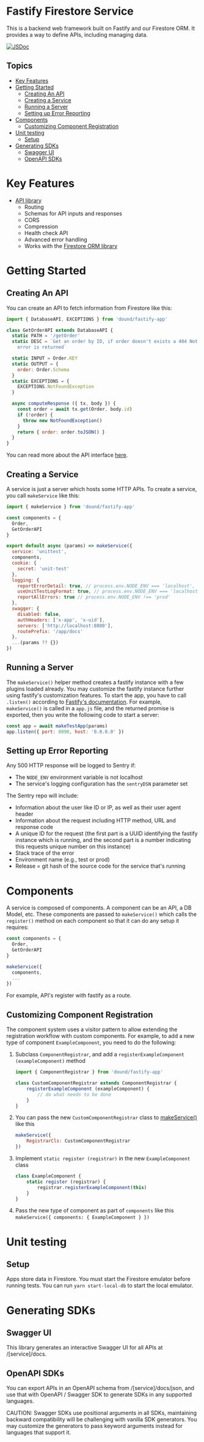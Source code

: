 # Fastify Firestore Service <!-- omit in toc -->
This is a backend web framework built on Fastify and our Firestore ORM. It
provides a way to define APIs, including managing data.

[![JSDoc](https://img.shields.io/badge/Documentation-JSDoc-green.svg?logo=githubpages)](https://dound.github.io/fastify-firestore-service)

## Topics <!-- omit in toc -->
- [Key Features](#key-features)
- [Getting Started](#getting-started)
  - [Creating An API](#creating-an-api)
  - [Creating a Service](#creating-a-service)
  - [Running a Server](#running-a-server)
  - [Setting up Error Reporting](#setting-up-error-reporting)
- [Components](#components)
  - [Customizing Component Registration](#customizing-component-registration)
- [Unit testing](#unit-testing)
  - [Setup](#setup)
- [Generating SDKs](#generating-sdks)
  - [Swagger UI](#swagger-ui)
  - [OpenAPI SDKs](#openapi-sdks)

# Key Features
- [API library](docs/api.md)
  - Routing
  - Schemas for API inputs and responses
  - CORS
  - Compression
  - Health check API
  - Advanced error handling
  - Works with the [Firestore ORM library](https://github.com/dound/firestore-orm)

# Getting Started

## Creating An API
You can create an API to fetch information from Firestore like this:
```js
import { DatabaseAPI, EXCEPTIONS } from 'dound/fastify-app'

class GetOrderAPI extends DatabaseAPI {
  static PATH = '/getOrder'
  static DESC = `Get an order by ID, if order doesn't exists a 404 Not found
    error is returned`

  static INPUT = Order.KEY
  static OUTPUT = {
    order: Order.Schema
  }
  static EXCEPTIONS = {
    EXCEPTIONS.NotFoundException
  }

  async computeResponse ({ tx, body }) {
    const order = await tx.get(Order, body.id)
    if (!order) {
      throw new NotFoundException()
    }
    return { order: order.toJSON() }
  }
}
```

You can read more about the API interface [here](docs/api.md).

## Creating a Service
A service is just a server which hosts some HTTP APIs. To create a service, you
call `makeService` like this:
```js
import { makeService } from 'dound/fastify-app'

const components = {
  Order,
  GetOrderAPI
}
```
```javascript <!-- embed:src/app.js:section:example start:example end -->
export default async (params) => makeService({
  service: 'unittest',
  components,
  cookie: {
    secret: 'unit-test'
  },
  logging: {
    reportErrorDetail: true, // process.env.NODE_ENV === 'localhost',
    useUnitTestLogFormat: true, // process.env.NODE_ENV === 'localhost',
    reportAllErrors: true // process.env.NODE_ENV !== 'prod'
  },
  swagger: {
    disabled: false,
    authHeaders: ['x-app', 'x-uid'],
    servers: ['http://localhost:8080'],
    routePrefix: '/app/docs'
  },
  ...(params ?? {})
})
```

## Running a Server
The `makeService()` helper method creates a fastify instance with a few plugins
loaded already. You may customize the fastify instance further using fastify's
customization features. To start the app, you have to call `.listen()` according
to
[Fastify's documentation](https://www.fastify.io/docs/latest/Reference/Server/#listen).
For example, `makeService()` is called in a `app.js` file, and the returned promise
is exported, then you write the following code to start a server:
```javascript <!-- embed:examples/server.js:section:example start:example end -->
const app = await makeTestApp(params)
app.listen({ port: 8090, host: '0.0.0.0' })
```

## Setting up Error Reporting
Any 500 HTTP response will be logged to Sentry if:
* The `NODE_ENV` environment variable is not localhost
* The service's logging configuration has the `sentryDSN` parameter set

The Sentry repo will include:
* Information about the user like ID or IP, as well as their user agent header
* Information about the request including HTTP method, URL and response code
* A unique ID for the request (the first part is a UUID identifying the
  fastify instance which is running, and the second part is a number indicating
  this requests unique number on this instance)
* Stack trace of the error
* Environment name (e.g., test or prod)
* Release = git hash of the source code for the service that's running


# Components
A service is composed of components. A component can be an API, a DB Model,
etc. These components are passed to `makeService()` which calls the
`register()` method on each component so that it can do any setup it requires:

```js
const components = {
  Order,
  GetOrderAPI
}

makeService({
  components,
  ...
})
```

For example, API's register with fastify as a route.

## Customizing Component Registration
The component system uses a visitor pattern to allow extending the registration
workflow with custom components. For example, to add a new type of component
`ExampleComponent`, you need to do the following:
1. Subclass `ComponentRegistrar`, and add a
   `registerExampleComponent (exampleComponent)` method
   ```js
   import { ComponentRegistrar } from 'dound/fastify-app'

   class CustomComponentRegistrar extends ComponentRegistrar {
       registerExampleComponent (exampleComponent) {
           // do what needs to be done
       }
   }
   ```
1. You can pass the new `CustomComponentRegistrar` class to
   [makeService()](./make-app.md) like this
   ```js
   makeService({
       RegistrarCls: CustomComponentRegistrar
   })
   ```
1. Implement `static register (registrar)` in the new `ExampleComponent` class
   ```js
   class ExampleComponent {
       static register (registrar) {
           registrar.registerExampleComponent(this)
       }
   }
   ```
1. Pass the new type of component as part of `components` like this
   `makeService({ components: { ExampleComponent } })`

# Unit testing
## Setup
Apps store data in Firestore. You must start the Firestore emulator before
running tests. You can run `yarn start-local-db` to start the local emulator.

# Generating SDKs
## Swagger UI
This library generates an interactive Swagger UI for all APIs at /[service]/docs.

## OpenAPI SDKs
You can export APIs in an OpenAPI schema from /[service]/docs/json, and use that
with OpenAPI / Swagger SDK to generate SDKs in any supported languages.

CAUTION: Swagger SDKs use positional arguments in all SDKs, maintaining backward
compatibility will be challenging with vanilla SDK generators. You may customize
the generators to pass keyword arguments instead for languages that support it.
